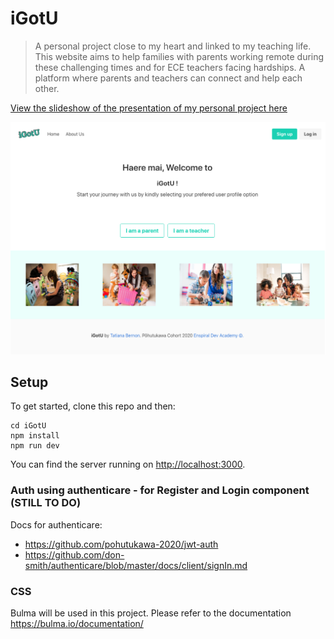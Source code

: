 # iGotU

> A personal project close to my heart and linked to my teaching life. This website aims to help families with parents working remote during these challenging times and for ECE teachers facing hardships. A platform where parents and teachers can connect and help each other.


[View the slideshow of the presentation of my personal project here](https://drive.google.com/file/d/1nN69EDBAczxKxoiHkjrKXSE59ZRpCcfF/view?usp=sharing)

![alt text](https://github.com/tatiana-bernon/iGotU/blob/master/server/public/Images/igotu.jpeg)


## Setup

To get started, clone this repo and then:

```
cd iGotU
npm install
npm run dev
```

You can find the server running on [http://localhost:3000](http://localhost:3000).


### Auth using authenticare - for Register and Login component (STILL TO DO)

Docs for authenticare:
- https://github.com/pohutukawa-2020/jwt-auth
- https://github.com/don-smith/authenticare/blob/master/docs/client/signIn.md 


### CSS 
Bulma will be used in this project. Please refer to the documentation https://bulma.io/documentation/
